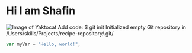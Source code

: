 # <h1>Hi I am Shafin</h1>
![Image of Yaktocat](https://octodex.github.com/images/yaktocat.png)
Add code:
$ git init
Initialized empty Git repository in /Users/skills/Projects/recipe-repository/.git/

``` javascript
var myVar = "Hello, world!";
```
